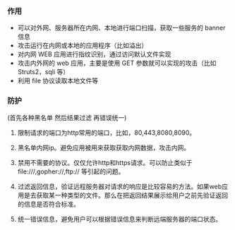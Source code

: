 ### 作用

* 可以对外网、服务器所在内网、本地进行端口扫描，获取一些服务的 banner 信息
* 攻击运行在内网或本地的应用程序（比如溢出）
* 对内网 WEB 应用进行指纹识别，通过访问默认文件实现
* 攻击内外网的 web 应用，主要是使用 GET 参数就可以实现的攻击（比如 Struts2，sqli 等）
* 利用 file 协议读取本地文件等

### 防护
(首先各种黑名单 然后结果过滤 再错误统一)
1. 限制请求的端口为http常用的端口，比如，80,443,8080,8090。

2. 黑名单内网ip。避免应用被用来获取获取内网数据，攻击内网。

3. 禁用不需要的协议。仅仅允许http和https请求。可以防止类似于file:///,gopher://,ftp:// 等引起的问题。
      
4. 过滤返回信息，验证远程服务器对请求的响应是比较容易的方法。如果web应用是去获取某一种类型的文件。那么在把返回结果展示给用户之前先验证返回的信息是否符合标准。

5.  统一错误信息，避免用户可以根据错误信息来判断远端服务器的端口状态。




